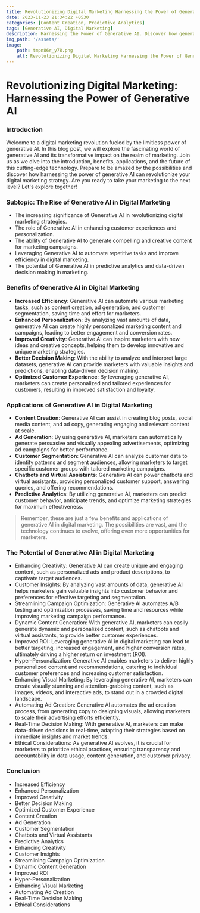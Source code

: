 ```yaml
---
title: Revolutionizing Digital Marketing Harnessing the Power of Generative AI
date: 2023-11-23 21:34:22 +0530
categories: [Content Creation, Predictive Analytics]
tags: [Generative AI, Digital Marketing]
description: Harnessing the Power of Generative AI. Discover how generative AI enhances efficiency, personalization, creativity, decision making, and customer experience in digital marketing. Explore its applications and potential for better ROI and hyper-personalization.
img_path: '/assets/'
image:
    path: tmpn86r_y78.png
    alt: Revolutionizing Digital Marketing Harnessing the Power of Generative AI
---
```


<!DOCTYPE html>
<html>
<head>
<title>Revolutionizing Digital Marketing: Harnessing the Power of Generative AI</title>
</head>
<body>
<h1>Revolutionizing Digital Marketing: Harnessing the Power of Generative AI</h1>
<h3>Introduction</h3>
<p>Welcome to a digital marketing revolution fueled by the limitless power of generative AI. In this blog post, we will explore the fascinating world of generative AI and its transformative impact on the realm of marketing. Join us as we dive into the introduction, benefits, applications, and the future of this cutting-edge technology. Prepare to be amazed by the possibilities and discover how harnessing the power of generative AI can revolutionize your digital marketing strategy. Are you ready to take your marketing to the next level? Let's explore together!</p>
<h3>Subtopic: The Rise of Generative AI in Digital Marketing</h3>
<ul>
<li>The increasing significance of Generative AI in revolutionizing digital marketing strategies.</li>
<li>The role of Generative AI in enhancing customer experiences and personalization.</li>
<li>The ability of Generative AI to generate compelling and creative content for marketing campaigns.</li>
<li>Leveraging Generative AI to automate repetitive tasks and improve efficiency in digital marketing.</li>
<li>The potential of Generative AI in predictive analytics and data-driven decision making in marketing.</li>
</ul>
<h3>Benefits of Generative AI in Digital Marketing</h3>
<ul>
<li><strong>Increased Efficiency</strong>: Generative AI can automate various marketing tasks, such as content creation, ad generation, and customer segmentation, saving time and effort for marketers.</li>
<li><strong>Enhanced Personalization</strong>: By analyzing vast amounts of data, generative AI can create highly personalized marketing content and campaigns, leading to better engagement and conversion rates.</li>
<li><strong>Improved Creativity</strong>: Generative AI can inspire marketers with new ideas and creative concepts, helping them to develop innovative and unique marketing strategies.</li>
<li><strong>Better Decision Making</strong>: With the ability to analyze and interpret large datasets, generative AI can provide marketers with valuable insights and predictions, enabling data-driven decision making.</li>
<li><strong>Optimized Customer Experience</strong>: By leveraging generative AI, marketers can create personalized and tailored experiences for customers, resulting in improved satisfaction and loyalty.</li>
</ul>
<h3>Applications of Generative AI in Digital Marketing</h3>
<ul>
<li><strong>Content Creation</strong>: Generative AI can assist in creating blog posts, social media content, and ad copy, generating engaging and relevant content at scale.</li>
<li><strong>Ad Generation</strong>: By using generative AI, marketers can automatically generate persuasive and visually appealing advertisements, optimizing ad campaigns for better performance.</li>
<li><strong>Customer Segmentation</strong>: Generative AI can analyze customer data to identify patterns and segment audiences, allowing marketers to target specific customer groups with tailored marketing campaigns.</li>
<li><strong>Chatbots and Virtual Assistants</strong>: Generative AI can power chatbots and virtual assistants, providing personalized customer support, answering queries, and offering recommendations.</li>
<li><strong>Predictive Analytics</strong>: By utilizing generative AI, marketers can predict customer behavior, anticipate trends, and optimize marketing strategies for maximum effectiveness.</li>
</ul>
<blockquote>
<p>Remember, these are just a few benefits and applications of generative AI in digital marketing. The possibilities are vast, and the technology continues to evolve, offering even more opportunities for marketers.</p>
</blockquote>
<h3>The Potential of Generative AI in Digital Marketing</h3>
<ul>
<li>Enhancing Creativity: Generative AI can create unique and engaging content, such as personalized ads and product descriptions, to captivate target audiences.</li>
<li>Customer Insights: By analyzing vast amounts of data, generative AI helps marketers gain valuable insights into customer behavior and preferences for effective targeting and segmentation.</li>
<li>Streamlining Campaign Optimization: Generative AI automates A/B testing and optimization processes, saving time and resources while improving marketing campaign performance.</li>
<li>Dynamic Content Generation: With generative AI, marketers can easily generate dynamic and personalized content, such as chatbots and virtual assistants, to provide better customer experiences.</li>
<li>Improved ROI: Leveraging generative AI in digital marketing can lead to better targeting, increased engagement, and higher conversion rates, ultimately driving a higher return on investment (ROI).</li>
<li>Hyper-Personalization: Generative AI enables marketers to deliver highly personalized content and recommendations, catering to individual customer preferences and increasing customer satisfaction.</li>
<li>Enhancing Visual Marketing: By leveraging generative AI, marketers can create visually stunning and attention-grabbing content, such as images, videos, and interactive ads, to stand out in a crowded digital landscape.</li>
<li>Automating Ad Creation: Generative AI automates the ad creation process, from generating copy to designing visuals, allowing marketers to scale their advertising efforts efficiently.</li>
<li>Real-Time Decision Making: With generative AI, marketers can make data-driven decisions in real-time, adapting their strategies based on immediate insights and market trends.</li>
<li>Ethical Considerations: As generative AI evolves, it is crucial for marketers to prioritize ethical practices, ensuring transparency and accountability in data usage, content generation, and customer privacy.</li>
</ul>
<h3>Conclusion</h3>
<ul>
<li>Increased Efficiency</li>
<li>Enhanced Personalization</li>
<li>Improved Creativity</li>
<li>Better Decision Making</li>
<li>Optimized Customer Experience</li>
<li>Content Creation</li>
<li>Ad Generation</li>
<li>Customer Segmentation</li>
<li>Chatbots and Virtual Assistants</li>
<li>Predictive Analytics</li>
<li>Enhancing Creativity</li>
<li>Customer Insights</li>
<li>Streamlining Campaign Optimization</li>
<li>Dynamic Content Generation</li>
<li>Improved ROI</li>
<li>Hyper-Personalization</li>
<li>Enhancing Visual Marketing</li>
<li>Automating Ad Creation</li>
<li>Real-Time Decision Making</li>
<li>Ethical Considerations</li>
</ul>
</body>
</html>